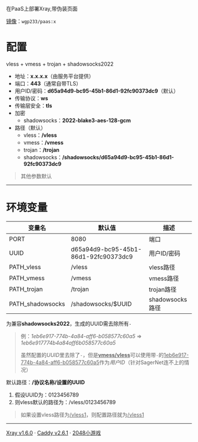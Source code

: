 在PaaS上部署Xray,带伪装页面

[镜像](https://hub.docker.com/r/wgp233/paas)：`wgp233/paas:x`

# 配置

vless + vmess + trojan + shadowsocks2022

- 地址：**x.x.x.x**（由服务平台提供）
- 端口：**443**（通常自带TLS）
- 用户ID/密码：**d65a94d9-bc95-45b1-86d1-92fc90373dc9**（默认）
- 传输协议：**ws**
- 传输层安全：**tls**
- 加密
  - shadowsocks：**2022-blake3-aes-128-gcm**
- 路径（默认）
  - vless：**/vless**
  - vmess：**/vmess**
  - trojan：**/trojan**
  - shadowsocks：**/shadowsocks/d65a94d9-bc95-45b1-86d1-92fc90373dc9**

> 其他参数默认

****



# 环境变量

| 变量名           | 默认值                           | 描述            |
| ---------------- | -------------------------------- | --------------- |
| PORT             | 8080                             | 端口            |
| UUID             | d65a94d9-bc95-45b1-86d1-92fc90373dc9 | 用户ID/密码     |
| PATH_vless       | /vless                           | vless路径       |
| PATH_vmess       | /vmess                           | vmess路径       |
| PATH_trojan      | /trojan                          | trojan路径      |
| PATH_shadowsocks | /shadowsocks/$UUID               | shadowsocks路径 |

为兼容**shadowsocks2022**，生成的UUID需去除所有`-`

> 例：*1eb6e917-774b-4a84-aff6-b058577c60a5* => *1eb6e917774b4a84aff6b058577c60a5*
> 
> 虽然配置的*UUID*里去除了`-`，但是<u>**vmess/vless**</u>可以使用带`-`的<u>1eb6e917-774b-4a84-aff6-b058577c60a5</u>作为*用户ID*（针对SagerNet连不上的情况）

默认路径：**/协议名称/设置的UUID**

1. 假设UUID为：0123456789
2. 则vless默认的路径为：/vless/0123456789

> 如果设置vless路径为<u>/vless1</u>，则配置路径就为<u>/vless1</u>

****



[Xray v1.6.0](https://github.com/XTLS/Xray-core)	·	[Caddy v2.6.1](https://github.com/caddyserver/caddy)	·	[2048小游戏](https://github.com/gabrielecirulli/2048)
